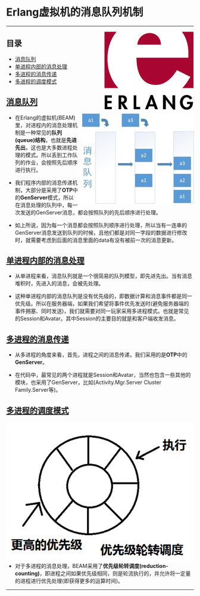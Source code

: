 # Erlang虚拟机的消息队列机制

---

<img src="/res/erlang-logo.png" align="right">

## 目录

* [消息队列](#消息队列)
* [单进程内部的消息处理](#单进程内部的消息处理)
* [多进程的消息传递](#多进程的消息传递)
* [多进程的调度模式](#多进程的调度模式)

## [消息队列](#目录)

<img src="/res/mq.jpg" align="right">

* 在Erlang的虚拟机(BEAM)里，对进程内的消息处理机制是一种常见的**队列(queue)结构**，也就是**先进先出**，这也是大多数进程处理的模式。所以丢到工作队列的作业，会按照先后顺序进行执行。

* 我们程序内部的消息传递机制，大部分是采用了**OTP**中的**GenServer**模式，所以在消息处理的队列中，每一次发送的GenServer消息，都会按照队列的先后顺序进行处理。

* 如上所说，因为每一个消息都会按照队列顺序进行处理，所以当有一连串的GenServer消息发送到队列的时候，且他们都是对同一字段的数据进行修改时，就需要考虑到后面的消息里面的data有没有被前一次的消息更新。

## [单进程内部的消息处理](#目录)

* 从单进程来看，消息队列就是一个很简易的队列模型，即先进先出。当有消息堆积时，先进入的消息，会被先处理。

* 这种单进程内部的消息队列是没有优先级的，即数据计算和消息事件都是同一优先级。所以在服务器端，如果我们希望将事件优先发送时(避免服务器端的事件拥塞、同时发送)，我们就需要对同一玩家采用多进程模式。也就是常见的Session和Avatar。其中Session的主要目的就是和客户端收发消息。

## [多进程的消息传递](#目录)

* 从多进程的角度来看，首先，进程之间的消息传递，我们采用的是**OTP**中的**GenServer**。

* 在代码中，最常见的两个进程就是Session和Avatar，当然也包含一些其他的模块，也采用了GenServer，比如(Activity.Mgr.Server Cluster Family.Server等)。

## [多进程的调度模式](#目录)

<img src="/res/mq-high.jpg" align="right">

* 对于多进程的消息处理，BEAM采用了**优先级轮转调度(reduction-counting)**，即进程之间如果优先级相同，则是轮流执行的，并允许将一定量的进程进行优先处理(即获得更多的运算时间)。

---

